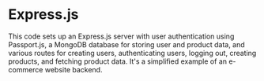 # Express.js
This code sets up an Express.js server with user authentication using Passport.js, a MongoDB database for storing user and product data, and various routes for creating users, authenticating users, logging out, creating products, and fetching product data. It's a simplified example of an e-commerce website backend.
